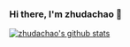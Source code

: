 ### Hi there, I'm zhudachao 👋
[![zhudachao's github stats](https://github-readme-stats.vercel.app/api?username=zhudachao&theme=dark)](https://github.com/zhudachao/github-readme-stats)
